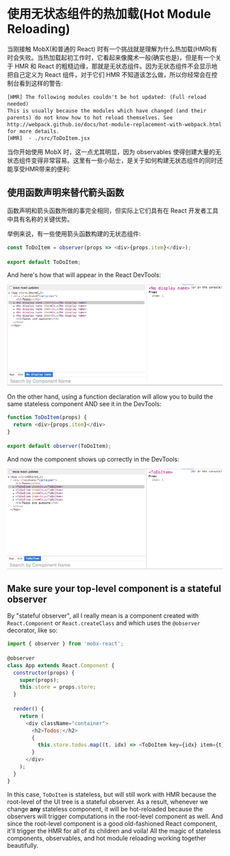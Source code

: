 # 使用无状态组件的热加载(Hot Module Reloading)

当刚接触 MobX(和普通的 React) 时有一个挑战就是理解为什么热加载(HMR)有时会失败。当热加载起初工作时，它看起来像魔术一般(确实也是)，但是有一个关于 HMR 和 React 的粗糙边缘，那就是无状态组件。因为无状态组件不会显示地把自己定义为 React 组件，对于它们 HMR 不知道该怎么做，所以你经常会在控制台看到这样的警告:

```
[HMR] The following modules couldn't be hot updated: (Full reload needed)
This is usually because the modules which have changed (and their parents) do not know how to hot reload themselves. See http://webpack.github.io/docs/hot-module-replacement-with-webpack.html for more details.
[HMR]  - ./src/ToDoItem.jsx
```

当你开始使用 MobX 时，这一点尤其明显，因为 observables 使得创建大量的无状态组件变得非常容易。这里有一些小贴士，是关于如何构建无状态组件的同时还能享受HMR带来的便利:

## 使用函数声明来替代箭头函数

函数声明和箭头函数所做的事完全相同，但实际上它们具有在 React 开发者工具中具有名称的关键优势。

举例来说，有一些使用箭头函数构建的无状态组件:

```javascript
const ToDoItem = observer(props => <div>{props.item}</div>);

export default ToDoItem;

```

And here's how that will appear in the React DevTools:

![devtools-noname](../images/devtools-noDisplayName.png)

On the other hand, using a function declaration will allow you to build the same stateless component AND see it in the DevTools:

```javascript
function ToDoItem(props) {
  return <div>{props.item}</div>
}

export default observer(ToDoItem);

```

And now the component shows up correctly in the DevTools:

![devtools-withname](../images/devtools-withDisplayName.png)

## Make sure your top-level component is a stateful observer

By "stateful observer", all I really mean is a component created with `React.Component` or `React.createClass` and which uses the `@observer` decorator, like so:

```javascript
import { observer } from 'mobx-react';

@observer
class App extends React.Component {
  constructor(props) {
    super(props);
    this.store = props.store;
  }

  render() {
    return (
      <div className="container">
        <h2>Todos:</h2>
        {
          this.store.todos.map((t, idx) => <ToDoItem key={idx} item={t}/>)
        }
      </div>
    );
  }
}

```

In this case, `ToDoItem` is stateless, but will still work with HMR because the root-level of the UI tree is a stateful observer. As a result, whenever we change **any** stateless component, it will be hot-reloaded because the observers will trigger computations in the root-level component as well. And since the root-level component is a good old-fashioned React component, it'll trigger the HMR for all of its children and voila! All the magic of stateless components, observables, and hot module reloading working together beautifully.
